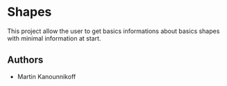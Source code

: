 
# Shapes

This project allow the user to get basics informations about basics shapes with minimal information at start.

## Authors

- Martin Kanounnikoff